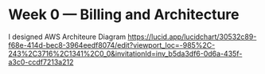 # Week 0 — Billing and Architecture
 I designed AWS Architeure Diagram
https://lucid.app/lucidchart/30532c89-f68e-414d-bec8-3964eedf8074/edit?viewport_loc=-985%2C-243%2C3716%2C1341%2C0_0&invitationId=inv_b5da3df6-0d6a-435f-a3c0-ccdf7213a212
